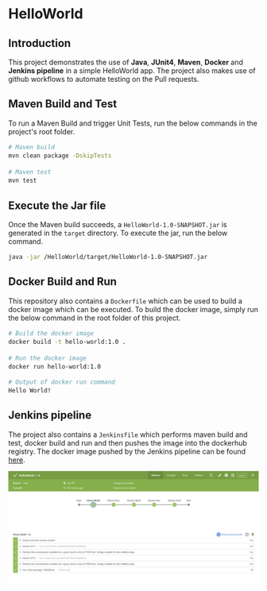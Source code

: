 # HelloWorld

## Introduction

This project demonstrates the use of **Java**, **JUnit4**, **Maven**, **Docker** and **Jenkins pipeline** in a simple HelloWorld app. 
The project also makes use of github workflows to automate testing on the Pull requests. 

## Maven Build and Test

To run a Maven Build and trigger Unit Tests, run the below commands in the project's root folder.

```bash
# Maven build
mvn clean package -DskipTests

# Maven test
mvn test
```

## Execute the Jar file

Once the Maven build succeeds, a `HelloWorld-1.0-SNAPSHOT.jar` is generated in the `target` directory.
To execute the jar, run the below command.

```bash
java -jar /HelloWorld/target/HelloWorld-1.0-SNAPSHOT.jar
```

## Docker Build and Run

This repository also contains a `Dockerfile` which can be used to build a docker image which can be executed.
To build the docker image, simply run the below command in the root folder of this project.

```bash
# Build the docker image
docker build -t hello-world:1.0 .

# Run the docker image
docker run hello-world:1.0
```

```bash
# Output of docker run command
Hello World!
```

## Jenkins pipeline

The project also contains a `Jenkinsfile` which performs maven build and test, docker build and run and then pushes the image into the dockerhub registry.
The docker image pushed by the Jenkins pipeline can be found [here](https://hub.docker.com/repository/docker/nanayak/hello-world/general).

![image](./images/Jenkins-pipeline.png)